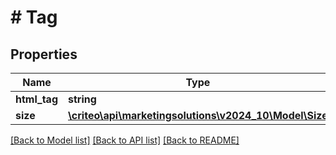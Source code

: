 # # Tag

## Properties

Name | Type | Description | Notes
------------ | ------------- | ------------- | -------------
**html_tag** | **string** | Html tag | [optional]
**size** | [**\criteo\api\marketingsolutions\v2024_10\Model\Size**](Size.md) |  | [optional]

[[Back to Model list]](../../README.md#models) [[Back to API list]](../../README.md#endpoints) [[Back to README]](../../README.md)
